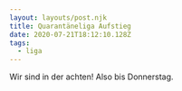 ```yaml
---
layout: layouts/post.njk
title: Quarantäneliga Aufstieg
date: 2020-07-21T18:12:10.128Z
tags:
  - liga
---
```

Wir sind in der achten! Also bis Donnerstag.